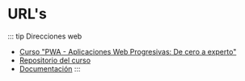 # URL's
::: tip Direcciones web
+ [Curso "PWA - Aplicaciones Web Progresivas: De cero a experto"](https://www.udemy.com/course/aplicaciones-web-progresivas)
+ [Repositorio del curso](https://github.com/petrix12/pwa2022.git)
+ [Documentación](https://pwa2022.netlify.app)
:::